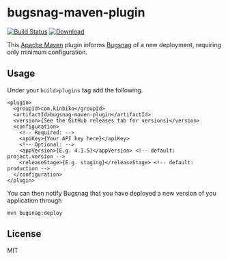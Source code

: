 # bugsnag-maven-plugin

[![Build Status](https://travis-ci.org/kinbiko/bugsnag-maven-plugin.svg?branch=master)](https://travis-ci.org/kinbiko/bugsnag-maven-plugin)
[ ![Download](https://api.bintray.com/packages/kinbiko/bugsnag-maven-plugin/bugsnag-maven-plugin/images/download.svg) ](https://bintray.com/kinbiko/bugsnag-maven-plugin/bugsnag-maven-plugin/_latestVersion)

This [Apache Maven](https://maven.apache.org) plugin informs [Bugsnag](https://www.bugsnag.com) of a new deployment, requiring only minimum configuration.

## Usage

Under your `build>plugins` tag add the following.

```
<plugin>
  <groupId>com.kinbiko</groupId>
  <artifactId>bugsnag-maven-plugin</artifactId>
  <version>{See the GitHub releases tab for versions}</version>
  <configuration>
    <!-- Required: -->
    <apiKey>{Your API key here}</apiKey>
    <!-- Optional: -->
    <appVersion>{E.g. 4.1.5}</appVersion> <!-- default: project.version -->
    <releaseStage>{E.g. staging}</releaseStage> <!-- default: production -->
  </configuration>
</plugin>
```

You can then notify Bugsnag that you have deployed a new version of you application through

```mvn bugsnag:deploy```

## License

MIT
